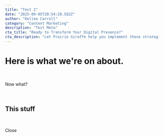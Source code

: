 ```yaml
---
title: "Test 2"
date: "2025-09-05T20:54:28.582Z"
author: "Kellee Carroll"
category: "Content Marketing"
description: "Test Meta"
cta_title: "Ready to Transform Your Digital Presence?"
cta_description: "Let Prairie Giraffe help you implement these strategies for your business growth."
---
```


<h1>Here is what we're on about. </h1><p><br></p><p>Now what? </p><p><br></p><h2>This stuff</h2><p><br></p><p>Close</p>